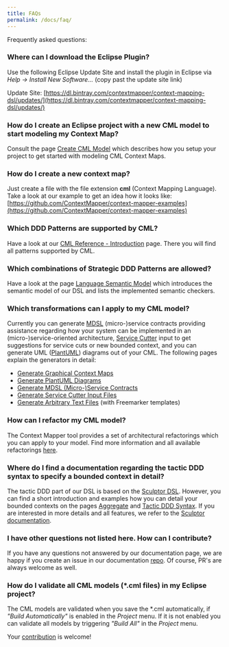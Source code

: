 ```yaml
---
title: FAQs
permalink: /docs/faq/
---
```


Frequently asked questions:

### Where can I download the Eclipse Plugin?
Use the following Eclipse Update Site and install the plugin in Eclipse via *Help -> Install New Software...* (copy past the update site link)

Update Site: [https://dl.bintray.com/contextmapper/context-mapping-dsl/updates/](https://dl.bintray.com/contextmapper/context-mapping-dsl/updates/)

### How do I create an Eclipse project with a new CML model to start modeling my Context Map?
Consult the page [Create CML Model](/docs/getting-started-create-project/) which describes how you setup your project to get started with modeling CML
Context Maps.

### How do I create a new context map?
Just create a file with the file extension **cml** (Context Mapping Language). Take a look at our example to get an idea how it looks like: [https://github.com/ContextMapper/context-mapper-examples](https://github.com/ContextMapper/context-mapper-examples)

### Which DDD Patterns are supported by CML?
Have a look at our [CML Reference - Introduction](/docs/language-reference/) page. There you will find all patterns supported by CML.

### Which combinations of Strategic DDD Patterns are allowed? 
Have a look at the page [Language Semantic Model](/docs/language-model/) which introduces the semantic model of our DSL and lists the implemented semantic checkers.

### Which transformations can I apply to my CML model?
Currently you can generate [MDSL](https://socadk.github.io/MDSL/) (micro-)service contracts providing assistance regarding how your
system can be implemented in an (micro-)service-oriented architecture, [Service Cutter](http://servicecutter.github.io/) input 
to get suggestions for service cuts or new bounded context, and you can generate UML ([PlantUML](http://plantuml.com/)) diagrams 
out of your CML. The following pages explain the generators in detail:

 * [Generate Graphical Context Maps](/docs/context-map-generator/)
 * [Generate PlantUML Diagrams](/docs/plant-uml/)
 * [Generate MDSL (Micro-)Service Contracts](/docs/mdsl/)
 * [Generate Service Cutter Input Files](/docs/service-cutter/)
 * [Generate Arbitrary Text Files](/docs/generic-freemarker-generator/) (with Freemarker templates)

### How can I refactor my CML model?
The Context Mapper tool provides a set of architectural refactorings which you can apply to your model. Find more information and all
available refactorings [here](/docs/architectural-refactorings).

### Where do I find a documentation regarding the tactic DDD syntax to specify a bounded context in detail?
The tactic DDD part of our DSL is based on the [Sculptor DSL](http://sculptorgenerator.org/). However, you can find a short introduction
and examples how you can detail your bounded contexts on the pages [Aggregate](/docs/aggregate/) and [Tactic DDD Syntax](/docs/tactic-ddd/).
If you are interested in more details and all features, we refer to the [Sculptor documentation](http://sculptorgenerator.org/documentation/advanced-tutorial).

### I have other questions not listed here. How can I contribute?
If you have any questions not answered by our documentation page, we are happy if you create an issue in our documentation [repo](https://github.com/ContextMapper/contextmapper.github.io/issues). Of course, PR's are always welcome as well.

### How do I validate all CML models (*.cml files) in my Eclipse project?
The CML models are validated when you save the *.cml automatically, if _"Build Automatically"_ is enabled in the _Project_ menu.
If it is not enabled you can validate all models by triggering _"Build All"_ in the _Project_ menu. 

Your [contribution](/getting-involved/) is welcome!

